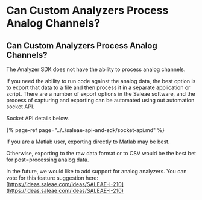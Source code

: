 # Can Custom Analyzers Process Analog Channels?

## Can Custom Analyzers Process Analog Channels?

The Analyzer SDK does not have the ability to process analog channels.

If you need the ability to run code against the analog data, the best option is to export that data to a file and then process it in a separate application or script. There are a number of export options in the Saleae software, and the process of capturing and exporting can be automated using out automation socket API.

Socket API details below.

{% page-ref page="../../saleae-api-and-sdk/socket-api.md" %}

If you are a Matlab user, exporting directly to Matlab may be best.

Otherwise, exporting to the raw data format or to CSV would be the best bet for post=processing analog data.

In the future, we would like to add support for analog analyzers. You can vote for this feature suggestion here: [https://ideas.saleae.com/ideas/SALEAE-I-210](https://ideas.saleae.com/ideas/SALEAE-I-210)



